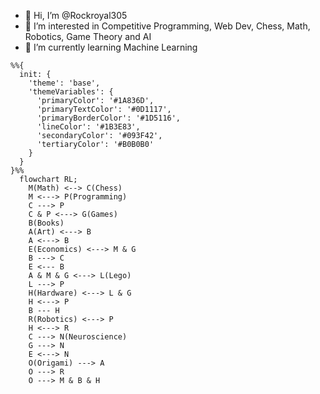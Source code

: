 - 👋 Hi, I’m @Rockroyal305
- 👀 I’m interested in Competitive Programming, Web Dev, Chess, Math, Robotics, Game Theory and AI
- 🌱 I’m currently learning Machine Learning

```mermaid
%%{
  init: {
    'theme': 'base',
    'themeVariables': {
      'primaryColor': '#1A836D',
      'primaryTextColor': '#0D1117',
      'primaryBorderColor': '#1D5116',
      'lineColor': '#1B3E83',
      'secondaryColor': '#093F42',
      'tertiaryColor': '#B0B0B0'
    }
  }
}%%
  flowchart RL;
    M(Math) <--> C(Chess)
    M <---> P(Programming)
    C ---> P
    C & P <---> G(Games)
    B(Books)
    A(Art) <---> B
    A <---> B
    E(Economics) <---> M & G
    B ---> C
    E <--- B
    A & M & G <---> L(Lego)
    L ---> P
    H(Hardware) <---> L & G
    H <---> P
    B --- H
    R(Robotics) <---> P
    H <---> R    
    C ---> N(Neuroscience)
    G ---> N
    E <---> N
    O(Origami) ---> A
    O ---> R
    O ---> M & B & H
```

<!---
Rockroyal305/Rockroyal305 is a ✨ special ✨ repository because its `README.md` (this file) appears on your GitHub profile.
You can click the Preview link to take a look at your changes.
--->
